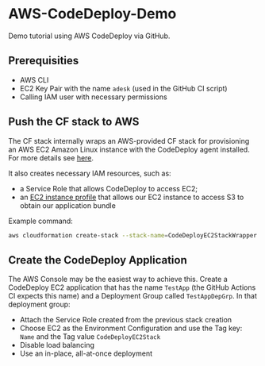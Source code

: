 # AWS-CodeDeploy-Demo

Demo tutorial using AWS CodeDeploy via GitHub.

## Prerequisities
- AWS CLI
- EC2 Key Pair with the name `adesk` (used in the GitHub CI script)
- Calling IAM user with necessary permissions

## Push the CF stack to AWS

The CF stack internally wraps an AWS-provided CF stack for provisioning an AWS EC2 Amazon Linux instance with the
CodeDeploy agent installed. For more details
see [here](https://docs.aws.amazon.com/codedeploy/latest/userguide/instances-ec2-create-cloudformation-template.html#instances-ec2-create-cloudformation-template-cli).

 It also creates necessary IAM resources, such as:
- a Service Role that allows CodeDeploy to access EC2;
- an [EC2 instance profile](https://docs.aws.amazon.com/IAM/latest/UserGuide/id_roles_use_switch-role-ec2_instance-profiles.html)
that allows our EC2 instance to access S3 to obtain our application bundle

Example command:

```bash
aws cloudformation create-stack --stack-name=CodeDeployEC2StackWrapper  --template-body=file:///home/akshay/Desktop/Dev/Tutes/AWS-CodeDeploy-Demo/stack.yaml --capabilities=CAPABILITY_IAM --region us-east-1
```

## Create the CodeDeploy Application

The AWS Console may be the easiest way to achieve this. Create a CodeDeploy EC2 application that has the name
`TestApp` (the GitHub Actions CI expects this name) and a Deployment Group called `TestAppDepGrp`. In that deployment
group:
- Attach the Service Role created from the previous stack creation
- Choose EC2 as the Environment Configuration and use the Tag key: `Name` and the Tag value `CodeDeployEC2Stack`
- Disable load balancing
- Use an in-place, all-at-once deployment

